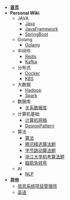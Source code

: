 - [**首页**](/)
- **Personal Wiki**
  - JAVA
    - [Java](Java/Java.md)
    - [JavaFramework](Java/JavaFramework.md)
    - [SpringBoot](Java/Springboot)
  - Golang
    - [Golang](Golang/go.md)
  - 中间件
    - [Redis](Tool/Redis.md)
    - [Kafka](Tool/Kafka.md)
  - 分布式
    - [Docker](DSTB/Docker.md)
    - [K8S](DSTB/K8S.md)
  - 大数据
    - [Hadoop](BigData/Hadoop.md)
    - [Spark](BigData/Spark.md)
  - 数据库
    - [关系数据库](数据库/DB.md)
  - 计算机基础
    - [计算机网络](计算机基础/计算机网络.md)
    - [DesignPattern](计算机基础/DP.md)
  - 算法
    - [算法](算法/Algorithm.md)
    - [腾讯精选算法题](算法/Tencent.md)
    - [字节跳动算法题](算法/Tiktok.md)
    - [浙江大学机考算法题](算法/zju_algo.md)
    - [脑筋急转弯](算法/脑筋急转弯.md)
  - AI
    - [NLP](AI/NLP.md)
- **其他**
  - [信息系统项目管理师](other/高项.md)
  - [英语](other/English.md)

